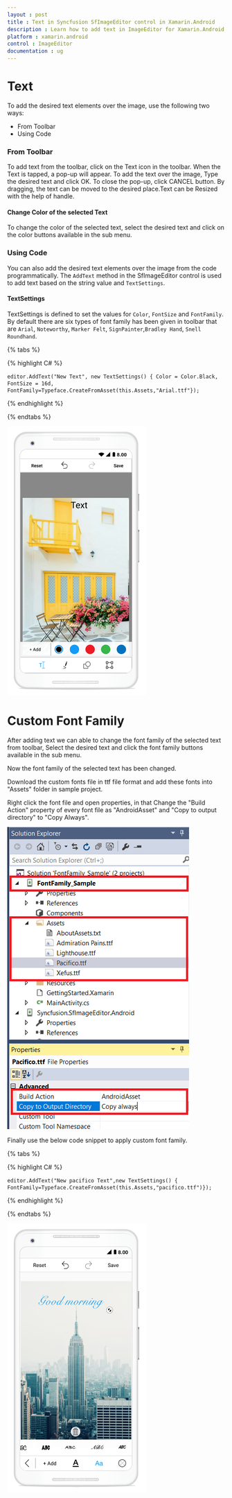 ```yaml
---
layout : post
title : Text in Syncfusion SfImageEditor control in Xamarin.Android
description : Learn how to add text in ImageEditor for Xamarin.Android.
platform : xamarin.android
control : ImageEditor
documentation : ug
---
```


# Text

To add the desired text elements over the image, use the following two ways:

* From Toolbar
* Using Code

### From Toolbar

To add text from the toolbar, click on the Text icon in the toolbar. When the Text is tapped, a pop-up will appear. To add the text over the image, Type the desired text and click OK. To close the pop-up, click CANCEL button. By dragging, the text can be moved to the desired place.Text can be Resized with the help of handle.

#### Change Color of the selected Text

To change the color of the selected text, select the desired text and click on the color buttons available in the sub menu.

### Using Code

You can also add the desired text elements over the image from the code programmatically. The `AddText` method in the SfImageEditor control is used to add text based on the string value and `TextSettings`.

#### TextSettings

TextSettings is defined to set the values for `Color`, `FontSize` and `FontFamily`. By default there are six types of font family has been given in toolbar that are 
`Arial`, `Noteworthy`, `Marker Felt`, `SignPainter`,`Bradley Hand`, `Snell Roundhand`.

{% tabs %}

{% highlight C# %}

    editor.AddText("New Text", new TextSettings() { Color = Color.Black, FontSize = 16d, FontFamily=Typeface.CreateFromAsset(this.Assets,"Arial.ttf"});

{% endhighlight %}

{% endtabs %}

![SfImageEditor](ImageEditor_images/text.png)

# Custom Font Family

After adding text we can able to change the font family of the selected text from toolbar, Select the desired text and click the font family buttons available in the sub menu.
   
Now the font family of the selected text has been changed.

Download the custom fonts file in ttf file format and add these fonts into "Assets" folder in sample project.
   
Right click the font file and open properties, in that Change the "Build Action" property of every font file as "AndroidAsset" and "Copy to output directory" to "Copy Always".
    
![SfImageEditor](ImageEditor_images/CustomFont.png)
    
Finally use the below code snippet to apply custom font family.

{% tabs %}

{% highlight C# %}

    editor.AddText("New pacifico Text",new TextSettings() { FontFamily=Typeface.CreateFromAsset(this.Assets,"pacifico.ttf")});

{% endhighlight %}

{% endtabs %}

![SfImageEditor](ImageEditor_images/FontFamily.png)
